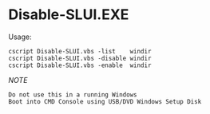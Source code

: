 # Disable-SLUI.EXE

Usage:

    cscript Disable-SLUI.vbs -list    windir
    cscript Disable-SLUI.vbs -disable windir
    cscript Disable-SLUI.vbs -enable  windir

*NOTE*

    Do not use this in a running Windows
    Boot into CMD Console using USB/DVD Windows Setup Disk
